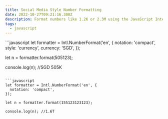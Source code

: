 ```yaml
---
title: Social Media Style Number Formatting
date: 2022-10-27T09:21:16.300Z
description: Format numbers like 1.2K or 2.3M using the JavaScript Internationalization API
tags:
  - javascript
---
```

`﻿``javascript
let formatter = Intl.NumberFormat('en', {
  notation: 'compact',
  style: 'currency',
  currency: 'SGD',
});

let n = formatter.format(505123);

console.log(n); //SGD 505K
```

`﻿``javascript
let formatter = Intl.NumberFormat('en', {
  notation: 'compact',
});

let n = formatter.format(155123123123);

console.log(n); //1.6T
```
